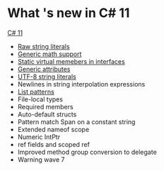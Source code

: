 ﻿# What 's new in C# 11

[C# 11](https://learn.microsoft.com/en-us/dotnet/csharp/whats-new/csharp-11)


- [Raw string literals](/RawStringLiteralsExample.cs)
- [Generic math support](/GenericMathSupportExample.cs)
- [Static virtual memebers in interfaces](https://learn.microsoft.com/en-us/dotnet/csharp/whats-new/tutorials/static-virtual-interface-members)
- [Generic attributes](/GenericAttributesExample.cs) 
- [UTF-8 string literals](/Utf8StringLiteralsExample.cs)
- Newlines in string interpolation expressions
- [List patterns](/ListPatternsExample.cs) 
- File-local types
- Required members
- Auto-default structs
- Pattern match Span<char> on a constant string
- Extended nameof scope
- Numeric IntPtr
- ref fields and scoped ref
- Improved method group conversion to delegate
- Warning wave 7